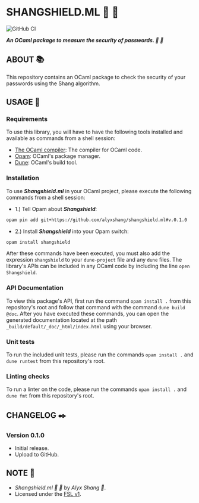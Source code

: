 # SHANGSHIELD.ML :dragon: :camel:

![GitHub CI](https://github.com/alyxshang/shangshield.ml/actions/workflows/ocaml.yml/badge.svg)

***An OCaml package to measure the security of passwords. :dragon: :camel:***

## ABOUT :books:

This repository contains an OCaml package to check the security of your passwords using the Shang algorithm.

## USAGE :hammer:

### Requirements

To use this library, you will have to have the following tools installed and available as commands from a shell session:

- [The OCaml compiler](https://ocaml.org/install): The compiler for OCaml code.
- [Opam](https://opam.ocaml.org/): OCaml's package manager.
- [Dune](https://dune.build/): OCaml's build tool.

### Installation

To use ***Shangshield.ml*** in your OCaml project, please execute the following commands from a shell session:

- 1.) Tell Opam about ***Shangshield***:

```bash
opam pin add git+https://github.com/alyxshang/shangshield.ml#v.0.1.0
```

- 2.) Install ***Shangshield*** into your Opam switch:

```bash
opam install shangshield
```

After these commands have been executed, you must also add the expression `shangshield` to your `dune-project` file and any `dune` files. The library's APIs can be included in any OCaml code by including the line `open Shangshield`.

### API Documentation

To view this package's API, first run the command `opam install .` from this repository's root and follow that command with the command `dune build @doc`. After you have executed these commands, you can open the generated documentation located at the path `_build/default/_doc/_html/index.html` using your browser.

### Unit tests

To run the included unit tests, please run the commands `opam install .` and `dune runtest` from this repository's root.

### Linting checks

To run a linter on the code, please run the commands `opam install .` and `dune fmt` from this repository's root.

## CHANGELOG :black_nib:

### Version 0.1.0

- Initial release.
- Upload to GitHub.

## NOTE :scroll:

- *Shangshield.ml :dragon: :camel:* by *Alyx Shang :black_heart:*.
- Licensed under the [FSL v1](https://github.com/alyxshang/fair-software-license).
